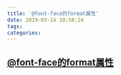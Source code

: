 ```yaml
---
title: '@font-face的format属性'
date: 2019-03-14 10:58:24
tags:
categories:
---
```

## [@font-face的format属性](https://blog.csdn.net/robocop_mao/article/details/47323911)


